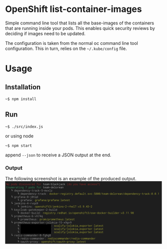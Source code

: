# OpenShift list-container-images

Simple command line tool that lists all the base-images of the containers that are running inside your pods. This enables quick security reviews by deciding if images need to be updated.

The configuration is taken from the normal oc command line tool configuration. This in turn, relies on the `~/.kube/config` file.

# Usage
## Installation
``` bash
~$ npm install
```

## Run
```
~$ ./src/index.js
```

or using node
```
~$ npm start
```

append `--json` to receive a JSON output at the end.

### Output
The following screenshot is an example of the produced output.  
![Screenshot](/screenshot.png?raw=true)